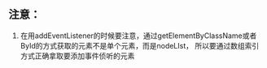 ## 注意：  
1. 在用addEventListener的时候要注意，通过getElementByClassName或者ById的方式获取的元素不是单个元素，而是nodeLIst，
所以要通过数组索引方式正确拿取要添加事件侦听的元素
